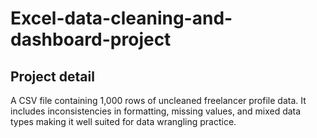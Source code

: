# Excel-data-cleaning-and-dashboard-project
## Project detail 
A CSV file containing 1,000 rows of uncleaned freelancer profile data.
It includes inconsistencies in formatting, missing values, and mixed data types making it well suited for data wrangling practice.
